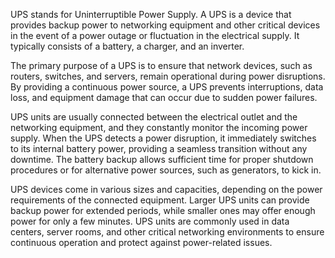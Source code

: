 UPS stands for Uninterruptible Power Supply. A UPS is a device that provides backup power to networking equipment and other critical devices in the event of a power outage or fluctuation in the electrical supply. It typically consists of a battery, a charger, and an inverter.

The primary purpose of a UPS is to ensure that network devices, such as routers, switches, and servers, remain operational during power disruptions. By providing a continuous power source, a UPS prevents interruptions, data loss, and equipment damage that can occur due to sudden power failures.

UPS units are usually connected between the electrical outlet and the networking equipment, and they constantly monitor the incoming power supply. When the UPS detects a power disruption, it immediately switches to its internal battery power, providing a seamless transition without any downtime. The battery backup allows sufficient time for proper shutdown procedures or for alternative power sources, such as generators, to kick in.

UPS devices come in various sizes and capacities, depending on the power requirements of the connected equipment. Larger UPS units can provide backup power for extended periods, while smaller ones may offer enough power for only a few minutes. UPS units are commonly used in data centers, server rooms, and other critical networking environments to ensure continuous operation and protect against power-related issues.